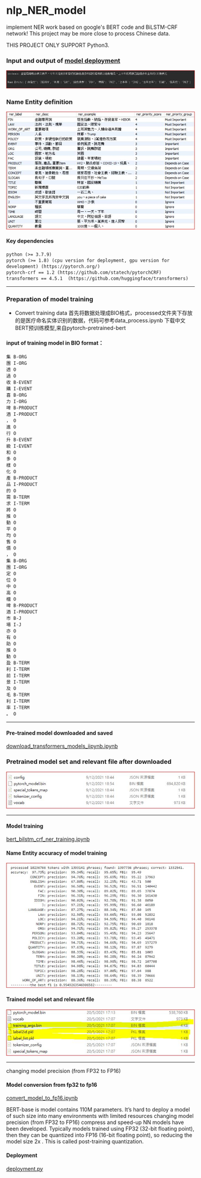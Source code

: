 # nlp_NER_model

implement NER work based on google's BERT code and BiLSTM-CRF network! This project may be more close to process Chinese data.

THIS PROJECT ONLY SUPPORT Python3.


### Input and output of [model deployment](https://github.com/etnetapp-dev/nlp_NER_model/deployment.py)
![](pic/input_output_example.JPG)
 

### Name Entity definition
![](pic/ner_desc.JPG)
 
#### Key dependencies
    python (>= 3.7.9)
    pytorch (>= 1.8) (cpu version for deployment, gpu version for development) (https://pytorch.org/)
    pytorch-crf == 1.2 (https://github.com/statech/pytorchCRF)
    transformers == 4.5.1  (https://github.com/huggingface/transformers)         
    
    
--------------------------------------------------------------------------------------------------------------------------------------------------------------------------

### Preparation of model training
- Convert training data
首先将数据处理成BIO格式，processed文件夹下存放的是医疗命名实体识别的数据，代码可参考data_process.ipynb
下载中文BERT预训练模型,来自pytorch-pretrained-bert

#### input of training model in BIO format：
    集 B-ORG
    團 I-ORG
    透 O
    過 O
    收 B-EVENT
    購 I-EVENT
    喜 B-ORG
    力 I-ORG
    啤 B-PRODUCT
    酒 I-PRODUCT
    ， O
    進 O
    行 O
    升 B-EVENT
    級 I-EVENT
    和 O
    多 O
    樣 O
    化 O
    產 B-PRODUCT
    品 I-PRODUCT
    的 O
    需 B-TERM
    求 I-TERM
    將 O
    推 O
    動 O
    平 O
    均 O
    售 O
    價 O
    ， O
    集 B-ORG
    團 I-ORG
    定 O
    位 O
    中 O
    高 O
    檔 O
    啤 B-PRODUCT
    酒 I-PRODUCT
    市 B-J
    場 I-J
    亦 O
    有 O
    助 O
    推 O
    動 O
    盈 B-TERM
    利 I-TERM
    前 I-TERM
    景 I-TERM
    及 O
    毛 B-TERM
    利 I-TERM
    率 I-TERM
    。 O





--------------------------------------------------------------------------------------------------------------------------------------------------------------------------

#### Pre-trained model downloaded and saved
[download_transformers_models_iipynb.ipynb](https://github.com/etnetapp-dev/nlp_NER_model/download_transformers_models_iipynb.ipynb)

### Pretrained model set and relevant file after downloaded
![](pic/pretrain_bert_modelset.JPG)

--------------------------------------------------------------------------------------------------------------------------------------------------------------------------
#### Model training
[bert_bilstm_crf_ner_training.ipynb](https://github.com/etnetapp-dev/nlp_NER_model/bert_bilstm_crf_ner_training.ipynb)

#### Name Entity accuracy of model training
![](pic/model_accuracy_result.JPG)

#### Trained model set and relevant file 
![](pic/train_bert_modelset.JPG)

--------------------------------------------------------------------------------------------------------------------------------------------------------------------------

 changing model precision (from FP32 to FP16)  
#### Model conversion from fp32 to fp16
[convert_model_to_fp16.ipynb](https://github.com/etnetapp-dev/nlp_NER_model/convert_model_to_fp16.ipynb)

BERT-base is model contains 110M parameters.  It’s hard to deploy a model of such size into many environments with limited resources
 changing model precision (from FP32 to FP16)  compress and speed-up NN models have been developed.
 Typically models trained using FP32 (32-bit floating point), then they can be quantized into FP16 (16-bit floating point), so reducing the model size 2x . 
 This is called post-training quantization.

#### Deployment
[deployment.py](https://github.com/etnetapp-dev/nlp_NER_model/deployment.py)
